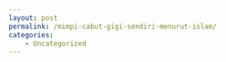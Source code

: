 ```yaml
---
layout: post
permalink: /mimpi-cabut-gigi-sendiri-menurut-islam/
categories:
    - Uncategorized
---
```


